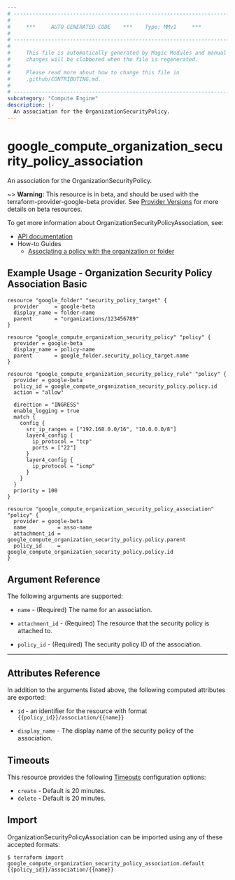 ```yaml
---
# ----------------------------------------------------------------------------
#
#     ***     AUTO GENERATED CODE    ***    Type: MMv1     ***
#
# ----------------------------------------------------------------------------
#
#     This file is automatically generated by Magic Modules and manual
#     changes will be clobbered when the file is regenerated.
#
#     Please read more about how to change this file in
#     .github/CONTRIBUTING.md.
#
# ----------------------------------------------------------------------------
subcategory: "Compute Engine"
description: |-
  An association for the OrganizationSecurityPolicy.
---
```


# google\_compute\_organization\_security\_policy\_association

An association for the OrganizationSecurityPolicy.

~> **Warning:** This resource is in beta, and should be used with the terraform-provider-google-beta provider.
See [Provider Versions](https://terraform.io/docs/providers/google/guides/provider_versions.html) for more details on beta resources.

To get more information about OrganizationSecurityPolicyAssociation, see:

* [API documentation](https://cloud.google.com/compute/docs/reference/rest/beta/organizationSecurityPolicies/addAssociation)
* How-to Guides
    * [Associating a policy with the organization or folder](https://cloud.google.com/vpc/docs/using-firewall-policies#associate)

## Example Usage - Organization Security Policy Association Basic


```hcl
resource "google_folder" "security_policy_target" {
  provider     = google-beta
  display_name = folder-name
  parent       = "organizations/123456789"
}

resource "google_compute_organization_security_policy" "policy" {
  provider = google-beta
  display_name = policy-name
  parent       = google_folder.security_policy_target.name
}

resource "google_compute_organization_security_policy_rule" "policy" {
  provider = google-beta
  policy_id = google_compute_organization_security_policy.policy.id
  action = "allow"

  direction = "INGRESS"
  enable_logging = true
  match {
    config {
      src_ip_ranges = ["192.168.0.0/16", "10.0.0.0/8"]
      layer4_config {
        ip_protocol = "tcp"
        ports = ["22"]
      }
      layer4_config {
        ip_protocol = "icmp"
      }
    }
  }
  priority = 100
}

resource "google_compute_organization_security_policy_association" "policy" {
  provider = google-beta
  name          = asso-name
  attachment_id = google_compute_organization_security_policy.policy.parent
  policy_id     = google_compute_organization_security_policy.policy.id
}
```

## Argument Reference

The following arguments are supported:


* `name` -
  (Required)
  The name for an association.

* `attachment_id` -
  (Required)
  The resource that the security policy is attached to.

* `policy_id` -
  (Required)
  The security policy ID of the association.


- - -



## Attributes Reference

In addition to the arguments listed above, the following computed attributes are exported:

* `id` - an identifier for the resource with format `{{policy_id}}/association/{{name}}`

* `display_name` -
  The display name of the security policy of the association.


## Timeouts

This resource provides the following
[Timeouts](https://developer.hashicorp.com/terraform/plugin/sdkv2/resources/retries-and-customizable-timeouts) configuration options:

- `create` - Default is 20 minutes.
- `delete` - Default is 20 minutes.

## Import


OrganizationSecurityPolicyAssociation can be imported using any of these accepted formats:

```
$ terraform import google_compute_organization_security_policy_association.default {{policy_id}}/association/{{name}}
```
